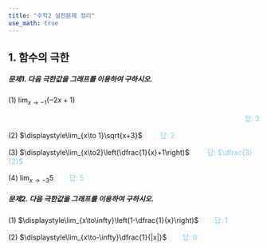 ```yaml
---
title: "수학2 실전문제 정리"
use_math: true
---
```

## 1. 함수의 극한
##### 문제1. 다음 극한값을 그래프를 이용하여 구하시오.

(1) $\displaystyle\lim_{x\to-1}(-2x+1)$<div align=right><span style="color: skyblue;">$\qquad$답: $3$</span></div>

(2) $\displaystyle\lim_{x\to 1}\sqrt{x+3}$
<span style="color: skyblue;">$\qquad$답: $2$</span>

(3) $\displaystyle\lim_{x\to2}\left(\dfrac{1}{x}+1\right)$ 
<span style="color: skyblue;">$\qquad$답: $\dfrac{3}{2}$  
</span>

(4) $\displaystyle\lim_{x\to-3}5$<span style="color: skyblue;">$\qquad$답: $5$</span>

##### 문제2. 다음 극한값을 그래프를 이용하여 구하시오.

(1) $\displaystyle\lim_{x\to\infty}\left(1-\dfrac{1}{x}\right)$<span style="color: skyblue;">$\qquad$답: $1$</span>

(2) $\displaystyle\lim_{x\to-\infty}\dfrac{1}{|x|}$<span style="color: skyblue;">$\qquad$답: $0$</span>






